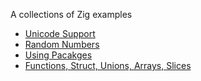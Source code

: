 A collections of Zig examples

* [Unicode Support](intro/hello.zig)
* [Random Numbers](intro/rand.zig)
* [Using Pacakges](intro/pacakges.zig)
* [Functions, Struct, Unions, Arrays, Slices](intro/types.zig)
